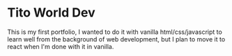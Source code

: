 # Tito World Dev
This is my first portfolio, I wanted to do it with vanilla html/css/javascript to learn well from the background of web development, 
but I plan to move it to react when I'm done with it in vanilla.

